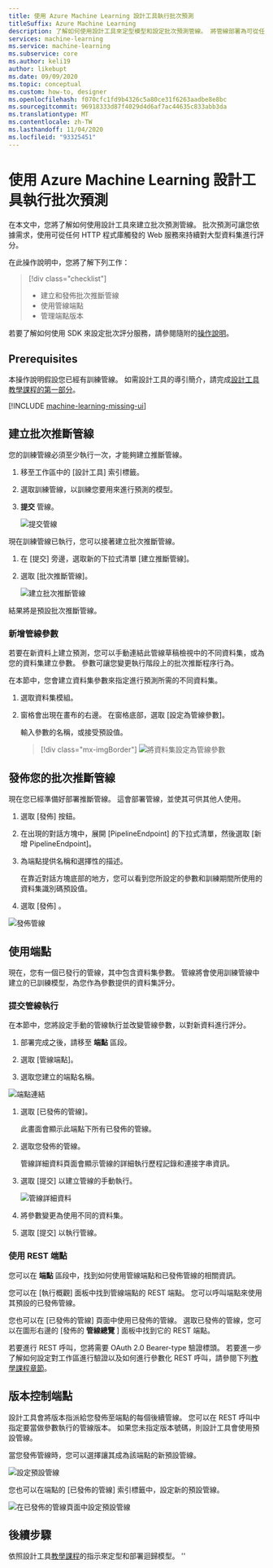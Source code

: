 ```yaml
---
title: 使用 Azure Machine Learning 設計工具執行批次預測
titleSuffix: Azure Machine Learning
description: 了解如何使用設計工具來定型模型和設定批次預測管線。 將管線部署為可從任何 HTTP 程式庫觸發的參數化 Web 服務。
services: machine-learning
ms.service: machine-learning
ms.subservice: core
ms.author: keli19
author: likebupt
ms.date: 09/09/2020
ms.topic: conceptual
ms.custom: how-to, designer
ms.openlocfilehash: f070cfc1fd9b4326c5a80ce31f6263aadbe8e8bc
ms.sourcegitcommit: 96918333d87f4029d4d6af7ac44635c833abb3da
ms.translationtype: MT
ms.contentlocale: zh-TW
ms.lasthandoff: 11/04/2020
ms.locfileid: "93325451"
---
```

# <a name="run-batch-predictions-using-azure-machine-learning-designer"></a>使用 Azure Machine Learning 設計工具執行批次預測


在本文中，您將了解如何使用設計工具來建立批次預測管線。 批次預測可讓您依據需求，使用可從任何 HTTP 程式庫觸發的 Web 服務來持續對大型資料集進行評分。

在此操作說明中，您將了解下列工作：

> [!div class="checklist"]
> * 建立和發佈批次推斷管線
> * 使用管線端點
> * 管理端點版本

若要了解如何使用 SDK 來設定批次評分服務，請參閱隨附的[操作說明](./tutorial-pipeline-batch-scoring-classification.md)。

## <a name="prerequisites"></a>Prerequisites

本操作說明假設您已經有訓練管線。 如需設計工具的導引簡介，請完成[設計工具教學課程的第一部分](tutorial-designer-automobile-price-train-score.md)。 

[!INCLUDE [machine-learning-missing-ui](../../includes/machine-learning-missing-ui.md)]

## <a name="create-a-batch-inference-pipeline"></a>建立批次推斷管線

您的訓練管線必須至少執行一次，才能夠建立推斷管線。

1. 移至工作區中的 [設計工具] 索引標籤。

1. 選取訓練管線，以訓練您要用來進行預測的模型。

1. **提交** 管線。

    ![提交管線](./media/how-to-run-batch-predictions-designer/run-training-pipeline.png)

現在訓練管線已執行，您可以接著建立批次推斷管線。

1. 在 [提交] 旁邊，選取新的下拉式清單 [建立推斷管線]。

1. 選取 [批次推斷管線]。

    ![建立批次推斷管線](./media/how-to-run-batch-predictions-designer/create-batch-inference.png)
    
結果將是預設批次推斷管線。 

### <a name="add-a-pipeline-parameter"></a>新增管線參數

若要在新資料上建立預測，您可以手動連結此管線草稿檢視中的不同資料集，或為您的資料集建立參數。 參數可讓您變更執行階段上的批次推斷程序行為。

在本節中，您會建立資料集參數來指定進行預測所需的不同資料集。

1. 選取資料集模組。

1. 窗格會出現在畫布的右邊。 在窗格底部，選取 [設定為管線參數]。
   
    輸入參數的名稱，或接受預設值。

    > [!div class="mx-imgBorder"]
    > ![將資料集設定為管線參數](./media/how-to-run-batch-predictions-designer/set-dataset-as-pipeline-parameter.png)

## <a name="publish-your-batch-inference-pipeline"></a>發佈您的批次推斷管線

現在您已經準備好部署推斷管線。 這會部署管線，並使其可供其他人使用。

1. 選取 [發佈] 按鈕。

1. 在出現的對話方塊中，展開 [PipelineEndpoint] 的下拉式清單，然後選取 [新增 PipelineEndpoint]。

1. 為端點提供名稱和選擇性的描述。

    在靠近對話方塊底部的地方，您可以看到您所設定的參數和訓練期間所使用的資料集識別碼預設值。

1. 選取 [發佈] 。

![發佈管線](./media/how-to-run-batch-predictions-designer/publish-inference-pipeline.png)


## <a name="consume-an-endpoint"></a>使用端點

現在，您有一個已發行的管線，其中包含資料集參數。 管線將會使用訓練管線中建立的已訓練模型，為您作為參數提供的資料集評分。

### <a name="submit-a-pipeline-run"></a>提交管線執行 

在本節中，您將設定手動的管線執行並改變管線參數，以對新資料進行評分。 

1. 部署完成之後，請移至 **端點** 區段。

1. 選取 [管線端點]。

1. 選取您建立的端點名稱。

![端點連結](./media/how-to-run-batch-predictions-designer/manage-endpoints.png)

1. 選取 [已發佈的管線]。

    此畫面會顯示此端點下所有已發佈的管線。

1. 選取您發佈的管線。

    管線詳細資料頁面會顯示管線的詳細執行歷程記錄和連接字串資訊。 
    
1. 選取 [提交] 以建立管線的手動執行。

    ![管線詳細資料](./media/how-to-run-batch-predictions-designer/submit-manual-run.png)
    
1. 將參數變更為使用不同的資料集。
    
1. 選取 [提交] 以執行管線。

### <a name="use-the-rest-endpoint"></a>使用 REST 端點

您可以在 **端點** 區段中，找到如何使用管線端點和已發佈管線的相關資訊。

您可以在 [執行概觀] 面板中找到管線端點的 REST 端點。 您可以呼叫端點來使用其預設的已發佈管線。

您也可以在 [已發佈的管線] 頁面中使用已發佈的管線。 選取已發佈的管線，您可以在圖形右邊的 [發佈的 **管線總覽** ] 面板中找到它的 REST 端點。 

若要進行 REST 呼叫，您將需要 OAuth 2.0 Bearer-type 驗證標頭。 若要進一步了解如何設定對工作區進行驗證以及如何進行參數化 REST 呼叫，請參閱下列[教學課程章節](tutorial-pipeline-batch-scoring-classification.md#publish-and-run-from-a-rest-endpoint)。

## <a name="versioning-endpoints"></a>版本控制端點

設計工具會將版本指派給您發佈至端點的每個後續管線。 您可以在 REST 呼叫中指定要當做參數執行的管線版本。 如果您未指定版本號碼，則設計工具會使用預設管線。

當您發佈管線時，您可以選擇讓其成為該端點的新預設管線。

![設定預設管線](./media/how-to-run-batch-predictions-designer/set-default-pipeline.png)

您也可以在端點的 [已發佈的管線] 索引標籤中，設定新的預設管線。

![在已發佈的管線頁面中設定預設管線](./media/how-to-run-batch-predictions-designer/set-new-default-pipeline.png)

## <a name="next-steps"></a>後續步驟

依照設計工具[教學課程](tutorial-designer-automobile-price-train-score.md)的指示來定型和部署迴歸模型。
''